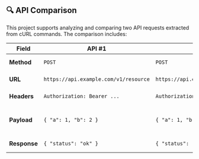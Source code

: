 ## 🔍 API Comparison

This project supports analyzing and comparing two API requests extracted from cURL commands. The comparison includes:

| Field        | API #1                                | API #2                                | Difference                  |
|--------------|----------------------------------------|----------------------------------------|-----------------------------|
| **Method**   | `POST`                                 | `POST`                                 | ✅ No difference             |
| **URL**      | `https://api.example.com/v1/resource`  | `https://api.example.com/v1/resource`  | ✅ No difference             |
| **Headers**  | `Authorization: Bearer ...`            | `Authorization: Bearer ...`            | ✅ No difference             |
| **Payload**  | `{ "a": 1, "b": 2 }`                   | `{ "a": 1, "b": 3 }`                   | `"b"` changed from 2 → 3    |
| **Response** | `{ "status": "ok" }`                   | `{ "status": "ok" }`                   | ✅ No difference             |
